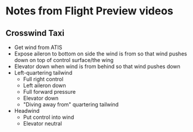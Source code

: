 # Notes from Flight Preview videos

## Crosswind Taxi
* Get wind from ATIS
* Expose aileron to bottom on side the wind is from so that wind pushes down on top of control surface/the wing
* Elevator down when wind is from behind so that wind pushes down
* Left-quartering tailwind
  * Full right control
  * Left aileron down
  * Full forward pressure
  * Elevator down
  * "Diving away from" quartering tailwind
* Headwind
  * Put control into wind
  * Elevator neutral
